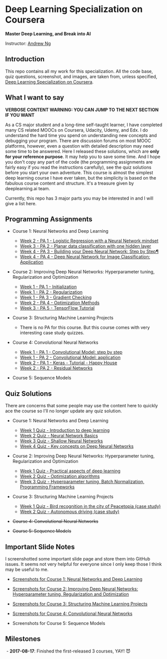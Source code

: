 # Deep Learning Specialization on Coursera

**Master Deep Learning, and Break into AI**

Instructor: [Andrew Ng](http://www.andrewng.org/)

## Introduction

This repo contains all my work for this specialization. All the code base, quiz questions, screenshot, and images, are taken from, unless specified, [Deep Learning Specialization on Coursera](https://www.coursera.org/specializations/deep-learning).

## What I want to say

**VERBOSE CONTENT WARNING: YOU CAN JUMP TO THE NEXT SECTION IF YOU WANT**

As a CS major student and a long-time self-taught learner, I have completed many CS related MOOCs on Coursera, Udacity, Udemy, and Edx. I do understand the hard time you spend on understanding new concepts and debugging your program. There are discussion forums on most MOOC platforms, however, even a question with detailed description may need some time to be answered. Here I released these solutions, which are **only for your reference purpose**. It may help you to save some time. And I hope you don't copy any part of the code (the programming assignments are fairly easy if you read the instructions carefully), see the quiz solutions before you start your own adventure. This course is almost the simplest deep learning course I have ever taken, but the simplicity is based on the fabulous course content and structure. It's a treasure given by deeplearning.ai team.

Currently, this repo has 3 major parts you may be interested in and I will give a list here.

## Programming Assignments

- Course 1: Neural Networks and Deep Learning

  - [Week 2 - PA 1 - Logistic Regression with a Neural Network mindset](https://github.com/Kulbear/deep-learning-coursera/blob/master/Neural%20Networks%20and%20Deep%20Learning/Logistic%20Regression%20with%20a%20Neural%20Network%20mindset.ipynb)
  - [Week 3 - PA 2 - Planar data classification with one hidden layer](https://github.com/Kulbear/deep-learning-coursera/blob/master/Neural%20Networks%20and%20Deep%20Learning/Planar%20data%20classification%20with%20one%20hidden%20layer.ipynb)
  - [Week 4 - PA 3 - Building your Deep Neural Network: Step by Step¶](https://github.com/Kulbear/deep-learning-coursera/blob/master/Neural%20Networks%20and%20Deep%20Learning/Building%20your%20Deep%20Neural%20Network%20-%20Step%20by%20Step.ipynb)
  - [Week 4 - PA 4 - Deep Neural Network for Image Classification: Application](https://github.com/Kulbear/deep-learning-coursera/blob/master/Neural%20Networks%20and%20Deep%20Learning/Deep%20Neural%20Network%20-%20Application.ipynb)

- Course 2: Improving Deep Neural Networks: Hyperparameter tuning, Regularization and Optimization

  - [Week 1 - PA 1 - Initialization](https://github.com/Kulbear/deep-learning-coursera/blob/master/Improving%20Deep%20Neural%20Networks%20Hyperparameter%20tuning%2C%20Regularization%20and%20Optimization/Initialization.ipynb)
  - [Week 1 - PA 2 - Regularization](https://github.com/Kulbear/deep-learning-coursera/blob/master/Improving%20Deep%20Neural%20Networks%20Hyperparameter%20tuning%2C%20Regularization%20and%20Optimization/Regularization.ipynb)
  - [Week 1 - PA 3 - Gradient Checking](https://github.com/Kulbear/deep-learning-coursera/blob/master/Improving%20Deep%20Neural%20Networks%20Hyperparameter%20tuning%2C%20Regularization%20and%20Optimization/Gradient%20Checking.ipynb)
  - [Week 2 - PA 4 - Optimization Methods](https://github.com/Kulbear/deep-learning-coursera/blob/master/Improving%20Deep%20Neural%20Networks%20Hyperparameter%20tuning%2C%20Regularization%20and%20Optimization/Optimization%20methods.ipynb)
  - [Week 3 - PA 5 - TensorFlow Tutorial](https://github.com/Kulbear/deep-learning-coursera/blob/master/Improving%20Deep%20Neural%20Networks%20Hyperparameter%20tuning%2C%20Regularization%20and%20Optimization/Tensorflow%20Tutorial.ipynb)

- Course 3: Structuring Machine Learning Projects

  - There is no PA for this course. But this course comes with very interesting case study quizzes.
  
- Course 4: Convolutional Neural Networks

  - [Week 1 - PA 1 - Convolutional Model: step by step](https://github.com/Kulbear/deep-learning-coursera/blob/master/Convolutional%20Neural%20Networks/Convolution%20model%20-%20Step%20by%20Step%20-%20v1.ipynb)
  - [Week 1 - PA 2 - Convolutional Model: application](https://github.com/Kulbear/deep-learning-coursera/blob/master/Convolutional%20Neural%20Networks/Convolution%20model%20-%20Application%20-%20v1.ipynb)
  - [Week 2 - PA 1 - Keras - Tutorial - Happy House](https://github.com/Kulbear/deep-learning-coursera/blob/master/Convolutional%20Neural%20Networks/Keras%20-%20Tutorial%20-%20Happy%20House%20v1.ipynb)
  - [Week 2 - PA 2 - Residual Networks](https://github.com/Kulbear/deep-learning-coursera/blob/master/Convolutional%20Neural%20Networks/Residual%20Networks%20-%20v1.ipynb)
  
- Course 5: Sequence Models

## Quiz Solutions

There are concerns that some people may use the content here to quickly ace the course so I'll no longer update any quiz solution.

- Course 1: Neural Networks and Deep Learning

  - [Week 1 Quiz - Introduction to deep learning](https://github.com/Kulbear/deep-learning-coursera/blob/master/Neural%20Networks%20and%20Deep%20Learning/Week%201%20Quiz%20-%20Introduction%20to%20deep%20learning.md)
  - [Week 2 Quiz - Neural Network Basics](https://github.com/Kulbear/deep-learning-coursera/blob/master/Neural%20Networks%20and%20Deep%20Learning/Week%202%20Quiz%20-%20Neural%20Network%20Basics.md)
  - [Week 3 Quiz - Shallow Neural Networks](https://github.com/Kulbear/deep-learning-coursera/blob/master/Neural%20Networks%20and%20Deep%20Learning/Week%203%20Quiz%20-%20%20Shallow%20Neural%20Networks.md)
  - [Week 4 Quiz - Key concepts on Deep Neural Networks](https://github.com/Kulbear/deep-learning-coursera/blob/master/Neural%20Networks%20and%20Deep%20Learning/Week%204%20Quiz%20-%20Key%20concepts%20on%20Deep%20Neural%20Networks.md)

- Course 2: Improving Deep Neural Networks: Hyperparameter tuning, Regularization and Optimization

  - [Week 1 Quiz - Practical aspects of deep learning](https://github.com/Kulbear/deep-learning-coursera/blob/master/Improving%20Deep%20Neural%20Networks%20Hyperparameter%20tuning%2C%20Regularization%20and%20Optimization/Week%201%20Quiz%20-%20Practical%20aspects%20of%20deep%20learning.md)
  - [Week 2 Quiz - Optimization algorithms](https://github.com/Kulbear/deep-learning-coursera/blob/master/Improving%20Deep%20Neural%20Networks%20Hyperparameter%20tuning%2C%20Regularization%20and%20Optimization/Week%202%20Quiz%20-%20Optimization%20algorithms.md)
  - [Week 3 Quiz - Hyperparameter tuning, Batch Normalization, Programming Frameworks](https://github.com/Kulbear/deep-learning-coursera/blob/master/Improving%20Deep%20Neural%20Networks%20Hyperparameter%20tuning%2C%20Regularization%20and%20Optimization/Week%203%20Quiz%20-%20Hyperparameter%20tuning%2C%20Batch%20Normalization%2C%20Programming%20Frameworks.md)
  
- Course 3: Structuring Machine Learning Projects

  - [Week 1 Quiz - Bird recognition in the city of Peacetopia (case study)](https://github.com/Kulbear/deep-learning-coursera/blob/master/Structuring%20Machine%20Learning%20Projects/Week%201%20Quiz%20-%20Bird%20recognition%20in%20the%20city%20of%20Peacetopia%20(case%20study).md)
  - [Week 2 Quiz - Autonomous driving (case study)](https://github.com/Kulbear/deep-learning-coursera/blob/master/Structuring%20Machine%20Learning%20Projects/Week%202%20Quiz%20-%20Autonomous%20driving%20(case%20study).md)

- ~~Course 4: Convolutional Neural Networks~~
- ~~Course 5: Sequence Models~~

## Important Slide Notes

I screenshotted some important slide page and store them into GitHub issues. It seems not very helpful for everyone since I only keep those I think may be useful to me.

- [Screenshots for Course 1: Neural Networks and Deep Learning](https://github.com/Kulbear/deep-learning-coursera/issues/1)

- [Screenshots for Course 2: Improving Deep Neural Networks: Hyperparameter tuning, Regularization and Optimization](https://github.com/Kulbear/deep-learning-coursera/issues/2)

- [Screenshots for Course 3: Structuring Machine Learning Projects](https://github.com/Kulbear/deep-learning-coursera/issues/3)

- [Screenshots for Course 4: Convolutional Neural Networks](https://github.com/Kulbear/deep-learning-coursera/issues/14)

- Screenshots for Course 5: Sequence Models


## Milestones

  - **2017-08-17**: Finished the first-released 3 courses, YAY! 😈
  
